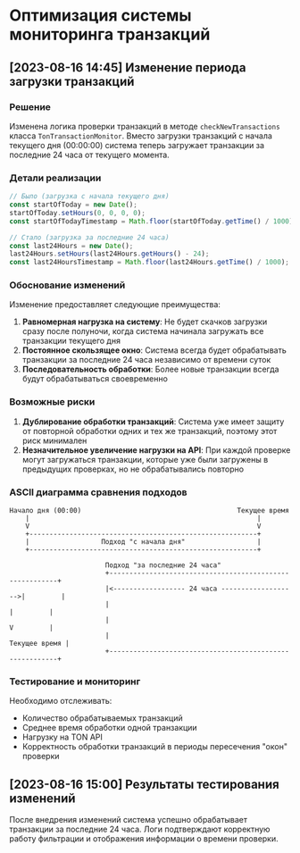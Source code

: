 # Оптимизация системы мониторинга транзакций

## [2023-08-16 14:45] Изменение периода загрузки транзакций

### Решение
Изменена логика проверки транзакций в методе `checkNewTransactions` класса `TonTransactionMonitor`. Вместо загрузки транзакций с начала текущего дня (00:00:00) система теперь загружает транзакции за последние 24 часа от текущего момента.

### Детали реализации
```typescript
// Было (загрузка с начала текущего дня)
const startOfToday = new Date();
startOfToday.setHours(0, 0, 0, 0);
const startOfTodayTimestamp = Math.floor(startOfToday.getTime() / 1000);

// Стало (загрузка за последние 24 часа)
const last24Hours = new Date();
last24Hours.setHours(last24Hours.getHours() - 24);
const last24HoursTimestamp = Math.floor(last24Hours.getTime() / 1000);
```

### Обоснование изменений
Изменение предоставляет следующие преимущества:
1. **Равномерная нагрузка на систему**: Не будет скачков загрузки сразу после полуночи, когда система начинала загружать все транзакции текущего дня
2. **Постоянное скользящее окно**: Система всегда будет обрабатывать транзакции за последние 24 часа независимо от времени суток
3. **Последовательность обработки**: Более новые транзакции всегда будут обрабатываться своевременно

### Возможные риски
1. **Дублирование обработки транзакций**: Система уже имеет защиту от повторной обработки одних и тех же транзакций, поэтому этот риск минимален
2. **Незначительное увеличение нагрузки на API**: При каждой проверке могут загружаться транзакции, которые уже были загружены в предыдущих проверках, но не обрабатывались повторно

### ASCII диаграмма сравнения подходов
```
Начало дня (00:00)                                       Текущее время
    |                                                         |
    V                                                         V
    +---------------------------------------------------------+
    |                  Подход "с начала дня"                  |
    +---------------------------------------------------------+

                        Подход "за последние 24 часа"
                        +---------------------------------------------------------+
                        |<------------------ 24 часа ------------------->|         |
                        |                                                |         |
                        |                                                V         |
                        |                                           Текущее время |
                        +---------------------------------------------------------+
```

### Тестирование и мониторинг
Необходимо отслеживать:
- Количество обрабатываемых транзакций
- Среднее время обработки одной транзакции
- Нагрузку на TON API
- Корректность обработки транзакций в периоды пересечения "окон" проверки

## [2023-08-16 15:00] Результаты тестирования изменений

После внедрения изменений система успешно обрабатывает транзакции за последние 24 часа. 
Логи подтверждают корректную работу фильтрации и отображения информации о времени проверки. 